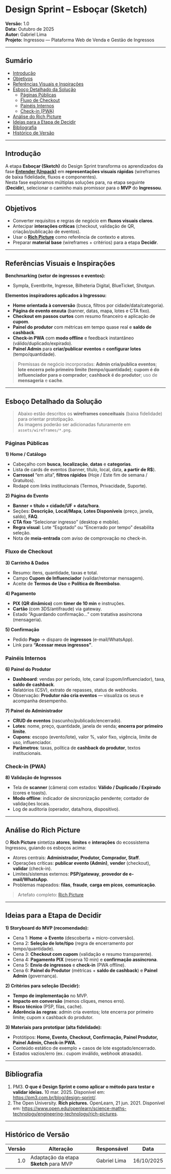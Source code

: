 # Design Sprint – Esboçar (Sketch)

**Versão:** 1.0  
**Data:** Outubro de 2025  
**Autor:** Gabriel Lima  
**Projeto:** Ingressou — Plataforma Web de Venda e Gestão de Ingressos

---

## Sumário

- [Introdução](#introdução)
- [Objetivos](#objetivos)
- [Referências Visuais e Inspirações](#referências-visuais-e-inspirações)
- [Esboço Detalhado da Solução](#esboço-detalhado-da-solução)
  - [Páginas Públicas](#páginas-públicas)
  - [Fluxo de Checkout](#fluxo-de-checkout)
  - [Painéis Internos](#painéis-internos)
  - [Check-in (PWA)](#check-in-pwa)
- [Análise do Rich Picture](#análise-do-rich-picture)
- [Ideias para a Etapa de Decidir](#ideias-para-a-etapa-de-decidir)
- [Bibliografia](#bibliografia)
- [Histórico de Versão](#histórico-de-versão)

---

## Introdução

A etapa **Esboçar (Sketch)** do Design Sprint transforma os aprendizados da fase **[Entender (Unpack)](Base/DesignSprint/Entender.md)** em **representações visuais rápidas** (wireframes de baixa fidelidade, fluxos e componentes).  
Nesta fase exploramos múltiplas soluções para, na etapa seguinte (**Decidir**), selecionar o caminho mais promissor para o **MVP** do **Ingressou**.

---

## Objetivos

- Converter requisitos e regras de negócio em **fluxos visuais claros**.  
- Antecipar **interações críticas** (checkout, validação de QR, criação/publicação de eventos).  
- Usar o **[Rich Picture](Base/ArtefatoGeneralista/RichPicture.md)** como referência de contexto e atores.  
- Preparar **material base** (wireframes + critérios) para a etapa **Decidir**.

---

## Referências Visuais e Inspirações

**Benchmarking (setor de ingressos e eventos):**  
- Sympla, Eventbrite, Ingresse, Bilheteria Digital, BlueTicket, Shotgun.

**Elementos inspiradores aplicados à Ingressou:**
- **Home orientada à conversão** (busca, filtros por cidade/data/categoria).  
- **Página de evento enxuta** (banner, datas, mapa, lotes e CTA fixo).  
- **Checkout em passos curtos** com resumo financeiro e aplicação de **cupom**.  
- **Painel do produtor** com métricas em tempo quase real e **saldo de cashback**.  
- **Check-in PWA** com **modo offline** e feedback instantâneo (válido/duplicado/expirado).  
- **Painel Admin** para **criar/publicar eventos** e **configurar lotes** (tempo/quantidade).

> Premissas de negócio incorporadas: **Admin cria/publica eventos**; **lote encerra pelo primeiro limite (tempo/quantidade)**; **cupom é do influenciador para o comprador**; **cashback é do produtor**; uso de **mensageria** e **cache**.

---

## Esboço Detalhado da Solução

> Abaixo estão descritos os **wireframes conceituais** (baixa fidelidade) para orientar prototipação.  
> As imagens poderão ser adicionadas futuramente em `assets/wireframes/*.png`.

### Páginas Públicas

**1) Home / Catálogo**  
- Cabeçalho com **busca**, **localização**, **datas** e **categorias**.  
- Lista de cards de eventos (banner, título, local, data, **a partir de R$**).  
- **Carrossel** “em alta”, **filtros rápidos** (Hoje / Este fim de semana / Gratuitos).  
- Rodapé com links institucionais (Termos, Privacidade, Suporte).

**2) Página do Evento**  
- **Banner + título + cidade/UF + data/hora**.  
- Seções: **Descrição**, **Local/Mapa**, **Lotes Disponíveis** (preço, janela, saldo), **FAQ**.  
- **CTA fixo** “Selecionar ingresso” (desktop e mobile).  
- **Regra visual**: Lote “Esgotado” ou “Encerrado por tempo” desabilita seleção.  
- Nota de **meia-entrada** com aviso de comprovação no check-in.

### Fluxo de Checkout

**3) Carrinho & Dados**  
- Resumo: itens, quantidade, taxas e total.  
- Campo **Cupom de Influenciador** (validar/retornar mensagem).  
- Aceite de **Termos de Uso** e **Política de Reembolso**.

**4) Pagamento**  
- **PIX (QR dinâmico)** com **timer de 10 min** e instruções.  
- **Cartão** (com 3DS/antifraude) via gateway.  
- Estado “Aguardando confirmação…” com tratativa assíncrona (mensageria).

**5) Confirmação**  
- Pedido **Pago** → disparo de **ingressos** (e-mail/WhatsApp).  
- Link para **“Acessar meus ingressos”**.

### Painéis Internos

**6) Painel do Produtor**  
- **Dashboard**: vendas por período, lote, canal (cupom/influenciador), taxa, **saldo de cashback**.  
- Relatórios (CSV), extrato de repasses, status de webhooks.  
- Observação: **Produtor não cria eventos** — visualiza os seus e acompanha desempenho.

**7) Painel do Administrador**  
- **CRUD de eventos** (rascunho/publicado/encerrado).  
- **Lotes**: nome, preço, quantidade, janela de venda; **encerra por primeiro limite**.  
- **Cupons**: escopo (evento/lote), valor %, valor fixo, vigência, limite de uso, influenciador.  
- **Parâmetros**: taxas, política de **cashback do produtor**, textos institucionais.

### Check-in (PWA)

**8) Validação de Ingressos**  
- Tela de **scanner** (câmera) com estados: **Válido / Duplicado / Expirado** (cores e toasts).  
- **Modo offline**: indicador de sincronização pendente; contador de validações locais.  
- Log de auditoria (operador, data/hora, dispositivo).

---

## Análise do Rich Picture

O **Rich Picture** sintetiza **atores**, **limites** e **interações** do ecossistema Ingressou, guiando os esboços acima:  
- Atores centrais: **Administrador, Produtor, Comprador, Staff**.  
- Operações críticas: **publicar evento (Admin)**, **vender** (checkout), **validar** (check-in).  
- Limites/sistemas externos: **PSP/gateway**, **provedor de e-mail/WhatsApp**.  
- Problemas mapeados: **filas**, **fraude**, **carga em picos**, **comunicação**.  

> Artefato completo: [Rich Picture](Base/ArtefatoGeneralista/RichPicture.md)

---

## Ideias para a Etapa de Decidir

**1) Storyboard do MVP (recomendado):**  
- Cena 1: **Home → Evento** (descoberta + micro-conversão).  
- Cena 2: **Seleção de lote/tipo** (regra de encerramento por tempo/quantidade).  
- Cena 3: **Checkout com cupom** (validação e resumo transparente).  
- Cena 4: **Pagamento PIX** (reserva 10 min) e **confirmação assíncrona**.  
- Cena 5: **Envio de ingressos** e **check-in** (PWA offline).  
- Cena 6: **Painel do Produtor** (métricas + **saldo de cashback**) e **Painel Admin** (governança).

**2) Critérios para seleção (Decidir):**  
- **Tempo de implementação** no MVP.  
- **Impacto em conversão** (menos cliques, menos erro).  
- **Risco técnico** (PSP, filas, cache).  
- **Aderência às regras**: admin cria eventos; lote encerra por primeiro limite; cupom x cashback do produtor.

**3) Materiais para prototipar (alta fidelidade):**  
- Protótipos: **Home, Evento, Checkout, Confirmação, Painel Produtor, Painel Admin, Check-in PWA**.  
- Conteúdo estático de exemplo + casos de lote esgotado/encerrado.  
- Estados vazios/erro (ex.: cupom inválido, webhook atrasado).

---

## Bibliografia

1. PM3. **O que é Design Sprint e como aplicar o método para testar e validar ideias.** 10 mar. 2025. Disponível em: https://pm3.com.br/blog/design-sprint/.  
2. The Open University. **Rich pictures.** OpenLearn, 21 jun. 2021. Disponível em: https://www.open.edu/openlearn/science-maths-technology/engineering-technology/rich-pictures.

---

## Histórico de Versão

| Versão | Alteração                                | Responsável   | Data       |
|------:|-------------------------------------------|---------------|------------|
| 1.0   | Adaptação da etapa **Sketch** para MVP    | Gabriel Lima  | 16/10/2025 |
